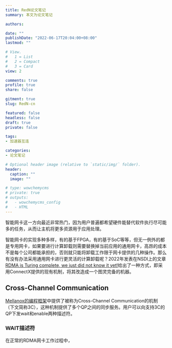 ```yaml
---
title: RedN论文笔记
summary: 本文为论文笔记

authors:

date: ""
publishDate: "2022-06-17T20:04:00+08:00"
lastmod: ""

# View.
#   1 = List
#   2 = Compact
#   3 = Card
view: 2

comments: true
profile: true
share: false

gitment: true
slug: RedN-cn

featured: false
headless: false
draft: true
private: false

tags:
- 加速器互连

categories:
- 论文笔记

# Optional header image (relative to `static/img/` folder).
header:
  caption: ""
  image: ""

# type: wowchemycms
# private: true
# outputs:
#   - wowchemycms_config
#   - HTML
---
```


智能网卡这一方向最近非常热门，因为用户普遍都希望硬件能替代软件执行尽可能多的任务，从而让主机将更多资源用于应用处理。

智能网卡的实现多种多样，有的基于FPGA，有的基于SoC等等，但无一例外的都是专用网卡，如果要进行计算卸载则需要替换掉当前应用的通用网卡，高昂的成本不是每个公司都能承担的，否则就只能将卸载工作限于网卡提供的几种操作。那么有没有办法采用通用网卡进行更灵活的计算卸载呢？2022年发表在NSDI上的文章[RDMA is Turing complete, we just did not know it yet!](https://www.usenix.org/system/files/nsdi22spring_prepub_reda.pdf)给出了一种方式，即采用ConnectX提供的现有机制，将其改造成一个图灵完备的机器。

## **Cross-Channel Communication**
[Mellanox的编程框架](https://docs.nvidia.com/networking/pages/viewpage.action?pageId=34256548&exitMobile=true)中提供了被称为Cross-Channel Communication的机制（下文简称3C），这种机制提供了多个QP之间的同步服务。用户可以向支持3C的QP下发wait和enable两种描述符。

### **WAIT描述符**
在正常的RDMA网卡工作过程中，